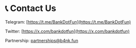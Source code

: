 # 📞 Contact Us

Telegram: [https://t.me/BankDotFun](https://t.me/BankDotFun)

Twitter: [https://x.com/bankdotfun](https://x.com/bankdotfun)

Partnership: partnerships@b4nk.fun
